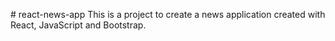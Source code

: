 #   r e a c t - n e w s - a p p 
 
This is a project to create a news application created with React, JavaScript  and Bootstrap.
